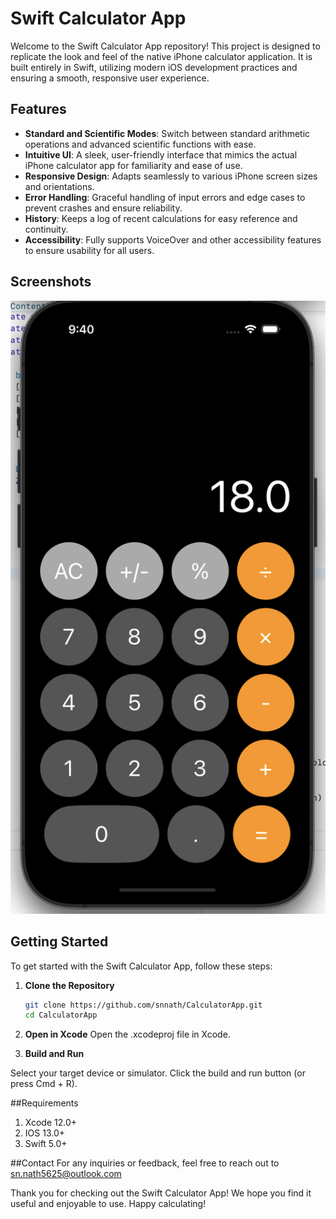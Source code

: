 # Swift Calculator App

Welcome to the Swift Calculator App repository! This project is designed to replicate the look and feel of the native iPhone calculator application. It is built entirely in Swift, utilizing modern iOS development practices and ensuring a smooth, responsive user experience.

## Features

- **Standard and Scientific Modes**: Switch between standard arithmetic operations and advanced scientific functions with ease.
- **Intuitive UI**: A sleek, user-friendly interface that mimics the actual iPhone calculator app for familiarity and ease of use.
- **Responsive Design**: Adapts seamlessly to various iPhone screen sizes and orientations.
- **Error Handling**: Graceful handling of input errors and edge cases to prevent crashes and ensure reliability.
- **History**: Keeps a log of recent calculations for easy reference and continuity.
- **Accessibility**: Fully supports VoiceOver and other accessibility features to ensure usability for all users.

## Screenshots

![Standard Mode](standard_mode.png)


## Getting Started

To get started with the Swift Calculator App, follow these steps:

1. **Clone the Repository**
   ```bash
   git clone https://github.com/snnath/CalculatorApp.git
   cd CalculatorApp

2. **Open in Xcode**
   Open the .xcodeproj file in Xcode.

3. **Build and Run**

Select your target device or simulator.
Click the build and run button (or press Cmd + R).

##Requirements
1. Xcode 12.0+
2. IOS 13.0+
3. Swift 5.0+

##Contact
For any inquiries or feedback, feel free to reach out to sn.nath5625@outlook.com

Thank you for checking out the Swift Calculator App! We hope you find it useful and enjoyable to use. Happy calculating!
